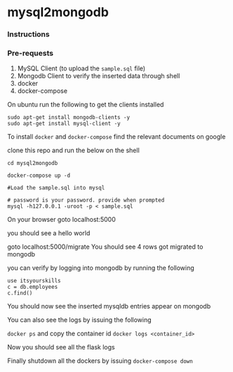 # mysql2mongodb

### Instructions

### Pre-requests
1. MySQL Client (to upload the `sample.sql` file)
2. Mongodb Client to verify the inserted data through shell
3. docker
4. docker-compose

On ubuntu run the following to get the clients installed

```
sudo apt-get install mongodb-clients -y
sudo apt-get install mysql-client -y

```

To install `docker` and `docker-compose` find the relevant documents on google

clone this repo and run the below on the shell

```
cd mysql2mongodb

docker-compose up -d

#Load the sample.sql into mysql

# password is your password. provide when prompted
mysql -h127.0.0.1 -uroot -p < sample.sql

```

On your browser goto localhost:5000

you should see a hello world

goto localhost:5000/migrate
You should see 4 rows got migrated to mongodb

you can verify by logging into mongodb by running the following

```
use itsyourskills
c = db.employees
c.find()
```

You should now see the inserted mysqldb entries appear on mongodb

You can also see the logs by issuing the following

`docker ps` and copy the container id
`docker logs <container_id>`

Now you should see all the flask logs

Finally shutdown all the dockers by issuing `docker-compose down`


